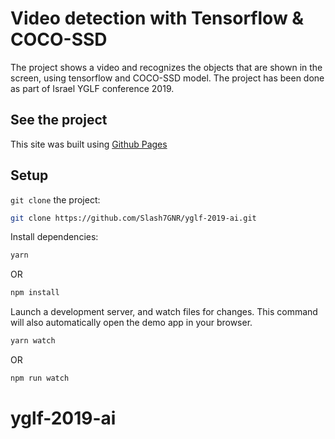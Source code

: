 # Video detection with Tensorflow & COCO-SSD

The project shows a video and recognizes the objects that are shown in the screen, using tensorflow and COCO-SSD model.
The project has been done as part of Israel YGLF conference 2019.

## See the project
This site was built using [Github Pages](https://slash7gnr.github.io/yglf-2019-ai/)

## Setup

`git clone` the project:

```sh
git clone https://github.com/Slash7GNR/yglf-2019-ai.git
```

Install dependencies:

```sh
yarn
```
OR
```sh
npm install
```

Launch a development server, and watch files for changes. This command will also automatically open
the demo app in your browser.

```sh
yarn watch
```
OR
```sh
npm run watch
```

# yglf-2019-ai
